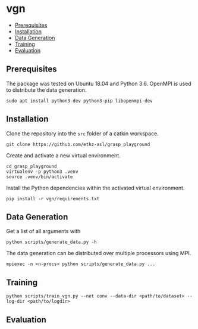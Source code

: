 # vgn

- [Prerequisites](#prerequisites)
- [Installation](#installation)
- [Data Generation](#data-generation)
- [Training](#training)
- [Evaluation](#evaluation)

## Prerequisites

The package was tested on Ubuntu 18.04 and Python 3.6.
OpenMPI is used to distribute the data generation.

```
sudo apt install python3-dev python3-pip libopenmpi-dev
```

## Installation

Clone the repository into the `src` folder of a catkin workspace.

```
git clone https://github.com/ethz-asl/grasp_playground
```

Create and activate a new virtual environment.

```
cd grasp_playground
virtualenv -p python3 .venv
source .venv/bin/activate
```

Install the Python dependencies within the activated virtual environment.

```
pip install -r vgn/requirements.txt
```

## Data Generation

Get a list of all arguments with

```
python scripts/generate_data.py -h
```

The data generation can be distributed over multiple processors using MPI.

```
mpiexec -n <n-procs> python scripts/generate_data.py ...
```

## Training

```
python scripts/train_vgn.py --net conv --data-dir <path/to/dataset> --log-dir <path/to/logdir>
```

## Evaluation
